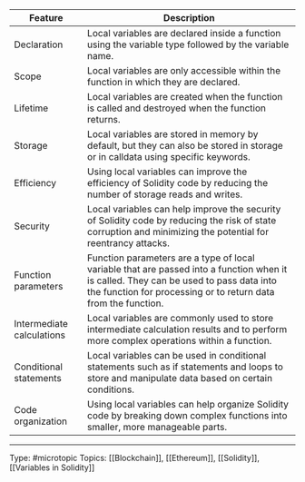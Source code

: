 | Feature | Description                                                                                                                                                                                             |
|-----------------------------|---------------------------------------------------------------------------------------------------------------------------------------------------------------------------------------------------------|
| Declaration                 | Local variables are declared inside a function using the variable type followed by the variable name.                                                                                        |
| Scope                       | Local variables are only accessible within the function in which they are declared.                                                                                                                     |
| Lifetime                    | Local variables are created when the function is called and destroyed when the function returns.                                                                                                        |
| Storage                     | Local variables are stored in memory by default, but they can also be stored in storage or in calldata using specific keywords.                                                                         |
| Efficiency                  | Using local variables can improve the efficiency of Solidity code by reducing the number of storage reads and writes.                                                                                   |
| Security                    | Local variables can help improve the security of Solidity code by reducing the risk of state corruption and minimizing the potential for reentrancy attacks.                                            |
| Function parameters         | Function parameters are a type of local variable that are passed into a function when it is called. They can be used to pass data into the function for processing or to return data from the function. |
| Intermediate calculations   | Local variables are commonly used to store intermediate calculation results and to perform more complex operations within a function.                                                                   |
| Conditional statements      | Local variables can be used in conditional statements such as if statements and loops to store and manipulate data based on certain conditions.                                                         |
| Code organization           | Using local variables can help organize Solidity code by breaking down complex functions into smaller, more manageable parts.                                                                           |

___
Type: #microtopic 
Topics: [[Blockchain]], [[Ethereum]], [[Solidity]], [[Variables in Solidity]]

